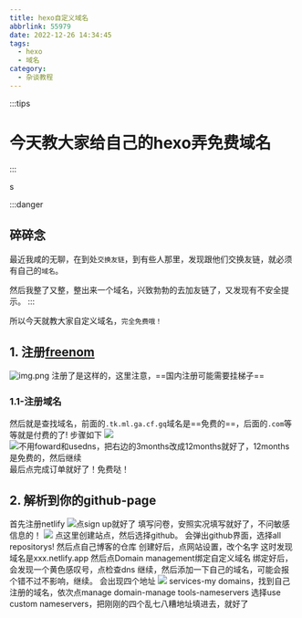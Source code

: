 ```yaml
---
title: hexo自定义域名
abbrlink: 55979
date: 2022-12-26 14:34:45
tags:
  - hexo
  - 域名
category: 
  - 杂谈教程
---
```

:::tips
# 今天教大家给自己的hexo弄免费域名
:::
<!-- more -->
s

:::danger
## 碎碎念
最近我咸的无聊，在到处`交换友链`，到有些人那里，发现跟他们交换友链，就必须有自己的`域名`。

然后我整了又整，整出来一个域名，兴致勃勃的去加友链了，又发现有不安全提示。
:::

所以今天就教大家自定义域名，`完全免费哦！`
## 1. 注册[freenom](https://freenom.com)
![img.png](https://ezgx.site/img/hexoyuming/img.png)
注册了是这样的，这里注意，==国内注册可能需要挂梯子==

### 1.1-注册域名
然后就是查找域名，前面的`.tk.ml.ga.cf.gq`域名是==免费的==，后面的`.com`等等就是付费的了!
步骤如下
![](https://ezgx.site/img/hexoyuming/2.png)
![不用foward和usedns，把右边的3months改成12months就好了，12months是免费的，然后继续](https://ezgx.site/img/hexoyuming/4.png)
最后点完成订单就好了！免费哒！

## 2. 解析到你的github-page
首先注册netlify
![点sign up就好了](https://ezgx.site/img/hexoyuming/3.png)
填写问卷，安照实况填写就好了，不问敏感信息的！
![](https://ezgx.site/img/hexoyuming/5.png)
点这里创建站点，然后选择github。
会弹出github界面，选择all repositorys!
然后点自己博客的仓库
创建好后，点网站设置，改个名字
这时发现域名是xxx.netlify.app
然后点Domain management绑定自定义域名
绑定好后，会发现一个黄色感叹号，点检查dns
继续，然后添加一下自己的域名，可能会报个错不过不影响，继续。
会出现四个地址
![](https://ezgx.site/img/hexoyuming/6.png)
services-my domains，找到自己注册的域名，依次点manage domain-manage tools-nameservers
选择use custom nameservers，把刚刚的四个乱七八糟地址填进去，就好了